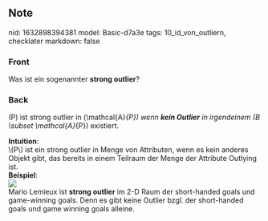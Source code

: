 ## Note
nid: 1632898394381
model: Basic-d7a3e
tags: 10_id_von_outliern, checklater
markdown: false

### Front
Was ist ein sogenannter <b>strong outlier</b>?

### Back
\(P\) ist strong outlier in \(\mathcal{A}_{P}\) wenn <b>kein
Outlier</b> in irgendeinem \(B \subset \mathcal{A}_{P}\) existiert.
<div>
  <b>Intuition</b>:
</div>
<div>
  \(P\) ist ein strong outlier in Menge von Attributen, wenn es
  kein anderes Objekt gibt, das bereits in einem Teilraum der Menge
  der Attribute Outlying ist.
</div>
<div>
  <b>Beispiel</b>:
</div>
<div><img src=
"paste-0be43e0ddbb18e2974d25918a48ef692708399fd.jpg"></div>
<div>
  Mario Lemieux ist <b>strong outlier</b> im 2-D Raum der
  short-handed goals und game-winning goals. Denn es gibt keine
  Outlier bzgl. der short-handed goals und game winning goals
  alleine.
</div>
